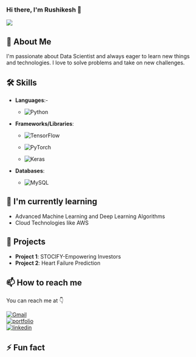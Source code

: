 ### Hi there, I'm Rushikesh 👋

<img src="assets/Mayur phatangare.gif"></a>

## 🚀 About Me

I'm passionate about Data Scientist and always eager to learn new things and technologies. I love to solve problems and take on new challenges.

## 🛠️ Skills

- **Languages**:-

  - ![Python](https://img.shields.io/badge/Python-blue?&logo=Python&logoColor=white)
- **Frameworks/Libraries**: 

  - ![TensorFlow](https://img.shields.io/badge/TensorFlow-orange?&logo=TensorFlow&logoColor=white)

  - ![PyTorch](https://img.shields.io/badge/PyTorch-ee4c2c?&logo=PyTorch&logoColor=white)

  - ![Keras](https://img.shields.io/badge/Keras-E6241A?&logo=Keras&logoColor=white)

- **Databases**:

  - ![MySQL](https://img.shields.io/badge/MySQL-58F?&logo=MySQL&logoColor=white)

## 🌱 I'm currently learning

- Advanced Machine Learning and Deep Learning Algorithms
- Cloud Technologies like AWS
## 💼 Projects

- **Project 1**: STOCIFY-Empowering Investors
- **Project 2**: Heart Failure Prediction

## 📫 How to reach me

You can reach me at 👇

[![Gmail](https://img.shields.io/badge/Gmail-DA1F2?style=for-the-badge&logo=Gmail&logoColor=white)](ghulerushi2103@gmail.com)  
[![portfolio](https://img.shields.io/badge/my_portfolio-1DA1F2?style=for-the-badge&logo=ko-fi&logoColor=white)](https://github.com/rushikghule)  
[![linkedin](https://img.shields.io/badge/linkedin-0A66C2?style=for-the-badge&logo=linkedin&logoColor=white)](https://www.linkedin.com/in/rushikesh-ghule-866287227/)  


## ⚡ Fun fact